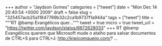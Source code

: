 
+++
author = "Jaydson Gomes"
categories = ["tweet"]
date = "Mon Dec 14 20:40:54 +0000 2009"
draft = false
slug = "325457acb25a11847769b32c2ca1b9737f1a944a"
tags = ["tweet"]
title = """RT @bamp Evangélicos quer..."""
tweet = true
micro = true
tweet_url = "https://twitter.com/jaydson/status/6672628033"
+++
RT @bamp Evangélicos querem que Microsoft mude o atalho para salvar documentos de CTRL+S para CTRL+J: http://kiwicomqueijo.com/? ...
